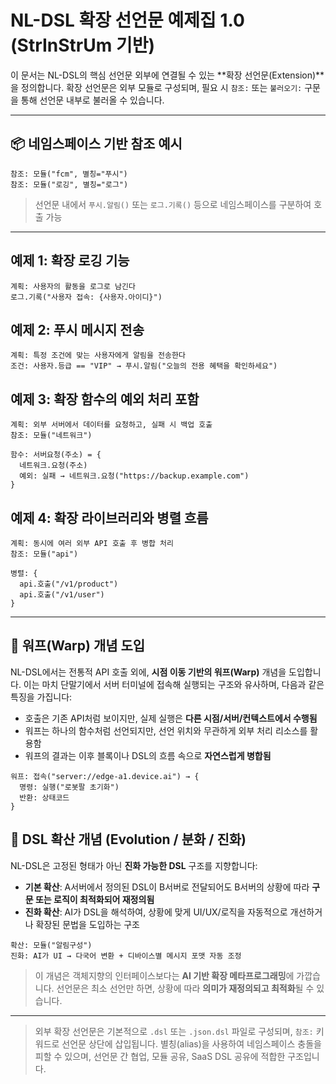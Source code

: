 # NL-DSL 확장 선언문 예제집 1.0 (StrInStrUm 기반)

이 문서는 NL-DSL의 핵심 선언문 외부에 연결될 수 있는 \*\*확장 선언문(Extension)\*\*을 정의합니다.
확장 선언문은 외부 모듈로 구성되며, 필요 시 `참조:` 또는 `불러오기:` 구문을 통해 선언문 내부로 불러올 수 있습니다.

---

## 📦 네임스페이스 기반 참조 예시

```
참조: 모듈("fcm", 별칭="푸시")
참조: 모듈("로깅", 별칭="로그")
```

> 선언문 내에서 `푸시.알림()` 또는 `로그.기록()` 등으로 네임스페이스를 구분하여 호출 가능

---

## 예제 1: 확장 로깅 기능

```
계획: 사용자의 활동을 로그로 남긴다
로그.기록("사용자 접속: {사용자.아이디}")
```

## 예제 2: 푸시 메시지 전송

```
계획: 특정 조건에 맞는 사용자에게 알림을 전송한다
조건: 사용자.등급 == "VIP" → 푸시.알림("오늘의 전용 혜택을 확인하세요")
```

## 예제 3: 확장 함수의 예외 처리 포함

```
계획: 외부 서버에서 데이터를 요청하고, 실패 시 백업 호출
참조: 모듈("네트워크")

함수: 서버요청(주소) = {
  네트워크.요청(주소)
  예외: 실패 → 네트워크.요청("https://backup.example.com")
}
```

## 예제 4: 확장 라이브러리와 병렬 흐름

```
계획: 동시에 여러 외부 API 호출 후 병합 처리
참조: 모듈("api")

병렬: {
  api.호출("/v1/product")
  api.호출("/v1/user")
}
```

---

## 🌌 워프(Warp) 개념 도입

NL-DSL에서는 전통적 API 호출 외에, **시점 이동 기반의 워프(Warp)** 개념을 도입합니다.
이는 마치 단말기에서 서버 터미널에 접속해 실행되는 구조와 유사하며, 다음과 같은 특징을 가집니다:

* 호출은 기존 API처럼 보이지만, 실제 실행은 **다른 시점/서버/컨텍스트에서 수행됨**
* 워프는 하나의 함수처럼 선언되지만, 선언 위치와 무관하게 외부 처리 리소스를 활용함
* 워프의 결과는 이후 블록이나 DSL의 흐름 속으로 **자연스럽게 병합됨**

```
워프: 접속("server://edge-a1.device.ai") → {
  명령: 실행("로봇팔 초기화")
  반환: 상태코드
}
```

## 🧬 DSL 확산 개념 (Evolution / 분화 / 진화)

NL-DSL은 고정된 형태가 아닌 **진화 가능한 DSL** 구조를 지향합니다:

* **기본 확산**: A서버에서 정의된 DSL이 B서버로 전달되어도 B서버의 상황에 따라 **구문 또는 로직이 최적화되어 재정의됨**
* **진화 확산**: AI가 DSL을 해석하여, 상황에 맞게 UI/UX/로직을 자동적으로 개선하거나 확장된 문법을 도입하는 구조

```
확산: 모듈("알림구성")
진화: AI가 UI → 다국어 변환 + 디바이스별 메시지 포맷 자동 조정
```

> 이 개념은 객체지향의 인터페이스보다는 **AI 기반 확장 메타프로그래밍**에 가깝습니다.
> 선언문은 최소 선언만 하면, 상황에 따라 **의미가 재정의되고 최적화**될 수 있습니다.

---

> 외부 확장 선언문은 기본적으로 `.dsl` 또는 `.json.dsl` 파일로 구성되며, `참조:` 키워드로 선언문 상단에 삽입됩니다.
> 별칭(alias)을 사용하여 네임스페이스 충돌을 피할 수 있으며, 선언문 간 협업, 모듈 공유, SaaS DSL 공유에 적합한 구조입니다.
